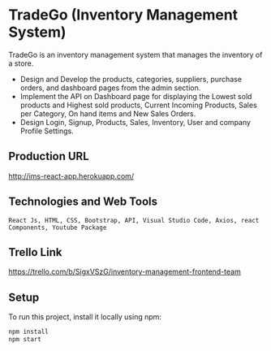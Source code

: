 # TradeGo (Inventory Management System)
   TradeGo is an inventory management system that manages the inventory of a store.
 <ul>
  <li>
   Design and Develop the products, categories, suppliers, purchase orders, and dashboard pages from the admin section.
 </li>
 <li>
  Implement the API on Dashboard page for displaying the Lowest sold products and Highest sold products, Current Incoming Products, Sales per Category, On hand items and New Sales Orders.
 </li>
 <li>
   Design Login, Signup, Products, Sales, Inventory, User and company Profile Settings.
 </li>
 </ul>
 
## Production URL
   http://ims-react-app.herokuapp.com/

## Technologies and Web Tools
    React Js, HTML, CSS, Bootstrap, API, Visual Studio Code, Axios, react Components, Youtube Package

## Trello Link
   https://trello.com/b/SigxVSzG/inventory-management-frontend-team
 
## Setup
To run this project, install it locally using npm:
 
```jsx
npm install 
npm start
```

